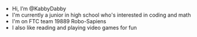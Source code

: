 - Hi, I’m @KabbyDabby
- I'm currently a junior in high school who's interested in coding and math
- I'm on FTC team 19889 Robo-Sapiens
- I also like reading and playing video games for fun

<!---
KabbyDabby/KabbyDabby is a ✨ special ✨ repository because its `README.md` (this file) appears on your GitHub profile.
You can click the Preview link to take a look at your changes.
--->
